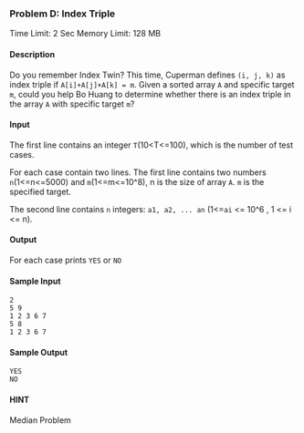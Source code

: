 ### Problem D: Index Triple

Time Limit: 2 Sec  Memory Limit: 128 MB

#### Description

Do you remember Index Twin? This time, Cuperman defines `(i, j, k)` as index triple if `A[i]+A[j]+A[k] = m`. Given a sorted array `A` and specific target `m`, could you help Bo Huang to determine whether there is an index triple in the array `A` with specific target `m`?

#### Input

The first line contains an integer `T`(10<T<=100), which is the number of test cases.

For each case contain two lines. The first line contains two numbers `n`(1<=n<=5000) and `m`(1<=m<=10^8), n is the size of array `A`. `m` is the specified target.

The second line contains `n` integers: `a1, a2, ... an` (1<=`ai` <= 10^6 , 1 <= i <= n).

#### Output

For each case prints `YES` or `NO`

#### Sample Input

```
2
5 9
1 2 3 6 7
5 8
1 2 3 6 7
```

#### Sample Output

```
YES
NO
```

#### HINT

Median Problem
